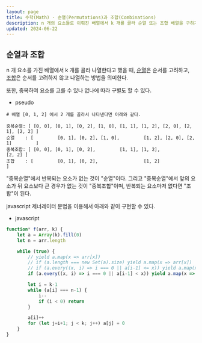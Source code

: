 ```yaml
---
layout: page
title: 수학(Math) - 순열(Permutations)과 조합(Combinations)
description: n 개의 요소들로 이뤄진 배열에서 k 개를 골라 순열 또는 조합 배열을 구하기
updated: 2024-06-22
---
```


## 순열과 조합

n 개 요소를 가진 배열에서 k 개를 골라 나열한다고 했을 때, [순열](https://namu.wiki/w/%EC%88%9C%EC%97%B4)은 순서를 고려하고, [조합](https://namu.wiki/w/%EC%A1%B0%ED%95%A9)은 순서를 고려하지 않고 나열하는 방법을 의미한다.

또한, 중복하여 요소를 고를 수 있나 없나에 따라 구별도 할 수 있다.

- pseudo
```pseudo
# 배열 [0, 1, 2] 에서 2 개를 골라서 나타낸다면 아래와 같다.

중복순열: [ [0, 0], [0, 1], [0, 2], [1, 0], [1, 1], [1, 2], [2, 0], [2, 1], [2, 2] ]
순열    : [         [0, 1], [0, 2], [1, 0],         [1, 2], [2, 0], [2, 1]         ]
중복조합: [ [0, 0], [0, 1], [0, 2],         [1, 1], [1, 2],                 [2, 2] ]
조합    : [         [0, 1], [0, 2],                 [1, 2]                         ]
```

"중복순열"에서 반복되는 요소가 없는 것이 "순열"이다. 그리고 "중복순열"에서 앞의 요소가 뒤 요소보다 큰 경우가 없는 것이 "중복조합"이며, 반복되는 요소마저 없다면 "조합"이 된다.

javascript 제너레이터 문법을 이용해서 아래와 같이 구현할 수 있다.

- javascript
```js
function* f(arr, k) {
    let a = Array(k).fill(0)
    let n = arr.length

    while (true) {
        // yield a.map(x => arr[x])                                                 // 중복순열
        // if (a.length === new Set(a).size) yield a.map(x => arr[x])               // 순열
        // if (a.every((x, i) => i === 0 || a[i-1] <= x)) yield a.map(x => arr[x])  // 중복조합
        if (a.every((x, i) => i === 0 || a[i-1] < x)) yield a.map(x => arr[x])      // 조합

        let i = k-1
        while (a[i] === n-1) {
            i--
            if (i < 0) return
        }

        a[i]++
        for (let j=i+1; j < k; j++) a[j] = 0
    }
}
```
